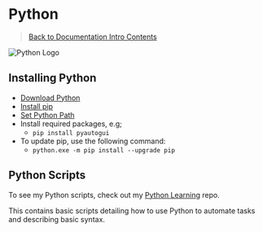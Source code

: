 # Python

> [Back to Documentation Intro Contents](../DocumentationIntro.md)

![Python Logo](https://i.imgur.com/PbuJx5s.png)

## Installing Python

- <a href="https://www.python.org/downloads/" target="_blank">Download Python</a>
- <a href="https://pip.pypa.io/en/stable/installation/" target="_blank">Install pip</a>
- <a href="https://stackoverflow.com/a/47808351" target="_blank">Set Python Path</a>
- Install required packages, e.g;
  - `pip install pyautogui`
- To update pip, use the following command:
  - `python.exe -m pip install --upgrade pip`

## Python Scripts

To see my Python scripts, check out my <a href="https://github.com/bangsluke/python-learning" target="_blank">Python Learning</a> repo.

This contains basic scripts detailing how to use Python to automate tasks and describing basic syntax.
